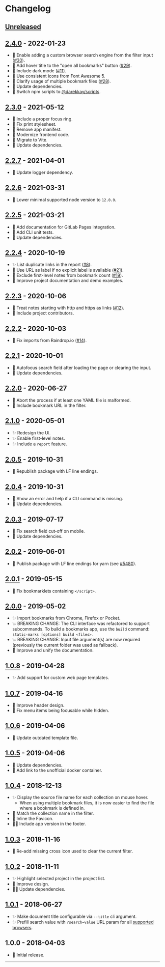 # Changelog

## [Unreleased]

## [2.4.0] - 2022-01-23

- :rocket: Enable adding a custom browser search engine from the filter input ([#30]).
- :rocket: Add hover title to the "open all bookmarks" button ([#29]).
- :gem: Include dark mode ([#11]).
- :gem: Use consistent icons from Font Awesome 5.
- :book: Clarify usage of multiple bookmark files ([#28]).
- :hammer: Update dependencies.
- :hammer: Switch npm scripts to [@darekkay/scripts](https://www.npmjs.com/package/@darekkay/scripts).

## [2.3.0] - 2021-05-12

- :gem: Include a proper focus ring.
- :bug: Fix print stylesheet.
- :hammer: Remove app manifest.
- :hammer: Modernize frontend code.
- :hammer: Migrate to Vite.
- :hammer: Update dependencies.

## [2.2.7] - 2021-04-01

- :hammer: Update logger dependency.

## [2.2.6] - 2021-03-31

- :hammer: Lower minimal supported node version to `12.0.0`.

## [2.2.5] - 2021-03-21

- :book: Add documentation for GitLab Pages integration.
- :hammer: Add CLI unit tests.
- :hammer: Update dependencies.

## [2.2.4] - 2020-10-19

- :sparkles: List duplicate links in the report ([#8]).
- :rocket: Use URL as label if no explicit label is available ([#21]).
- :rocket: Exclude first-level notes from bookmark count ([#19]).
- :book: Improve project documentation and demo examples.

## [2.2.3] - 2020-10-06

- :rocket: Treat notes starting with http and https as links ([#12]).
- :book: Include project contributors.

## [2.2.2] - 2020-10-03

- :bug: Fix imports from Raindrop.io ([#14]).

## [2.2.1] - 2020-10-01

- :rocket: Autofocus search field after loading the page or clearing the input.
- :hammer: Update dependencies.

## [2.2.0] - 2020-06-27

- :rocket: Abort the process if at least one YAML file is malformed.
- :rocket: Include bookmark URL in the filter.

## [2.1.0] - 2020-05-01

- :sparkles: Redesign the UI.
- :sparkles: Enable first-level notes.
- :sparkles: Include a `report` feature.

## [2.0.5] - 2019-10-31

- :hammer: Republish package with LF line endings.

## [2.0.4] - 2019-10-31

- :rocket: Show an error and help if a CLI command is missing.
- :hammer: Update dependencies.

## [2.0.3] - 2019-07-17

- :bug: Fix search field cut-off on mobile.
- :hammer: Update dependencies.

## [2.0.2] - 2019-06-01

- :bug: Publish package with LF line endings for yarn (see [#5480](https://github.com/yarnpkg/yarn/issues/5480)).

## [2.0.1] - 2019-05-15

- :bug: Fix bookmarklets containing `</script>`.

## [2.0.0] - 2019-05-02

- :sparkles: Import bookmarks from Chrome, Firefox or Pocket.
- :boom: BREAKING CHANGE: The CLI interface was refactored to support subcommands. To build a bookmarks app, use the `build` command: `static-marks [options] build <files>`.
- :boom: BREAKING CHANGE: Input file argument(s) are now required (previously the current folder was used as fallback).
- :book: Improve and unify the documentation.

## [1.0.8] - 2019-04-28

- :sparkles: Add support for custom web page templates.

## [1.0.7] - 2019-04-16

- :gem: Improve header design.
- :bug: Fix menu items being focusable while hidden.

## [1.0.6] - 2019-04-06

- :hammer: Update outdated template file.

## [1.0.5] - 2019-04-06

- :hammer: Update dependencies.
- :book: Add link to the unofficial docker container.

## [1.0.4] - 2018-12-13

- :sparkles: Display the source file name for each collection on mouse hover.
  - When using multiple bookmark files, it is now easier to find the file where a bookmark is defined in.
- :rocket: Match the collection name in the filter.
- :rocket: Inline the Favicon.
- :construction_worker_man: Include app version in the footer.

## [1.0.3] - 2018-11-16

- :bug: Re-add missing cross icon used to clear the current filter.

## [1.0.2] - 2018-11-11

- :sparkles: Highlight selected project in the project list.
- :gem: Improve design.
- :construction_worker_man: Update dependencies.

## [1.0.1] - 2018-06-27

- :sparkles: Make document title configurable via `--title` cli argument.
- :sparkles: Prefill search value with `?search=value` URL param for all [supported browsers](https://caniuse.com/#feat=urlsearchparams).

## 1.0.0 - 2018-04-03

- :tada: Initial release.

[#8]: https://github.com/darekkay/static-marks/issues/8
[#11]: https://github.com/darekkay/static-marks/issues/11
[#12]: https://github.com/darekkay/static-marks/issues/12
[#14]: https://github.com/darekkay/static-marks/issues/14
[#19]: https://github.com/darekkay/static-marks/issues/19
[#21]: https://github.com/darekkay/static-marks/issues/21
[#28]: https://github.com/darekkay/static-marks/issues/28
[#29]: https://github.com/darekkay/static-marks/issues/29
[#30]: https://github.com/darekkay/static-marks/issues/30

---

[unreleased]: https://github.com/darekkay/static-marks/compare/v2.3.0...HEAD
[2.4.0]: https://github.com/darekkay/static-marks/compare/v2.3.0...v2.4.0
[2.3.0]: https://github.com/darekkay/static-marks/compare/v2.2.7...v2.3.0
[2.2.7]: https://github.com/darekkay/static-marks/compare/v2.2.6...v2.2.7
[2.2.6]: https://github.com/darekkay/static-marks/compare/v2.2.5...v2.2.6
[2.2.5]: https://github.com/darekkay/static-marks/compare/v2.2.4...v2.2.5
[2.2.4]: https://github.com/darekkay/static-marks/compare/v2.2.3...v2.2.4
[2.2.3]: https://github.com/darekkay/static-marks/compare/v2.2.2...v2.2.3
[2.2.2]: https://github.com/darekkay/static-marks/compare/v2.2.1...v2.2.2
[2.2.1]: https://github.com/darekkay/static-marks/compare/v2.2.0...v2.2.1
[2.2.0]: https://github.com/darekkay/static-marks/compare/v2.1.0...v2.2.0
[2.1.0]: https://github.com/darekkay/static-marks/compare/v2.0.5...v2.1.0
[2.0.5]: https://github.com/darekkay/static-marks/compare/v2.0.4...v2.0.5
[2.0.4]: https://github.com/darekkay/static-marks/compare/v2.0.3...v2.0.4
[2.0.3]: https://github.com/darekkay/static-marks/compare/v2.0.2...v2.0.3
[2.0.2]: https://github.com/darekkay/static-marks/compare/v2.0.1...v2.0.2
[2.0.1]: https://github.com/darekkay/static-marks/compare/v2.0.0...v2.0.1
[2.0.0]: https://github.com/darekkay/static-marks/compare/v1.0.8...v2.0.0
[1.0.8]: https://github.com/darekkay/static-marks/compare/v1.0.7...v1.0.8
[1.0.7]: https://github.com/darekkay/static-marks/compare/v1.0.6...v1.0.7
[1.0.6]: https://github.com/darekkay/static-marks/compare/v1.0.5...v1.0.6
[1.0.5]: https://github.com/darekkay/static-marks/compare/v1.0.4...v1.0.5
[1.0.4]: https://github.com/darekkay/static-marks/compare/v1.0.3...v1.0.4
[1.0.3]: https://github.com/darekkay/static-marks/compare/v1.0.2...v1.0.3
[1.0.2]: https://github.com/darekkay/static-marks/compare/v1.0.1...v1.0.2
[1.0.1]: https://github.com/darekkay/static-marks/compare/tag/v1.0.1


[Unreleased]: https://github.com/darekkay/static-marks/compare/v2.4.0...HEAD
